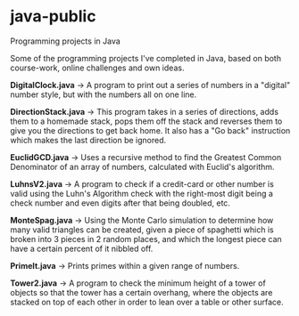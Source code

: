 # java-public
Programming projects in Java

Some of the programming projects I've completed in Java, based on both course-work, online challenges and own ideas.

<strong>DigitalClock.java</strong> -> A program to print out a series of numbers in a "digital" number style, but with the numbers all on one line.

<strong>DirectionStack.java</strong> -> This program takes in a series of directions, adds them to a homemade stack, pops them off the stack and reverses them to give you the directions to get back home. It also has a "Go back" instruction which makes the last direction be ignored.

<strong>EuclidGCD.java</strong> -> Uses a recursive method to find the Greatest Common Denominator of an array of numbers, calculated with Euclid's algorithm.

<strong>LuhnsV2.java</strong> -> A program to check if a credit-card or other number is valid using the Luhn's Algorithm check with the right-most digit being a check number and even digits after that being doubled, etc.

<strong>MonteSpag.java</strong> -> Using the Monte Carlo simulation to determine how many valid triangles can be created, given a piece of spaghetti which is broken into 3 pieces in 2 random places, and which the longest piece can have a certain percent of it nibbled off.

<strong>PrimeIt.java</strong> -> Prints primes within a given range of numbers.

<strong>Tower2.java</strong> -> A program to check the minimum height of a tower of objects so that the tower has a certain overhang, where the objects are stacked on top of each other in order to lean over a table or other surface.
